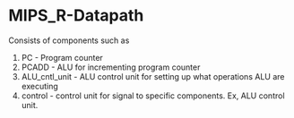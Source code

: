 # MIPS_R-Datapath

Consists of components such as 
1. PC - Program counter
2. PCADD - ALU for incrementing program counter 
3. ALU_cntl_unit - ALU control unit for setting up what operations ALU are executing
4. control - control unit for signal to specific components. Ex, ALU control unit.

